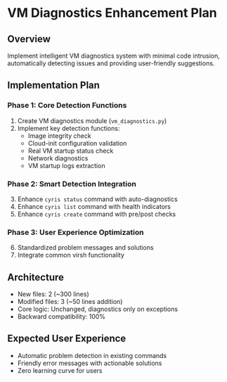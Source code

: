# VM Diagnostics Enhancement Plan

## Overview
Implement intelligent VM diagnostics system with minimal code intrusion, automatically detecting issues and providing user-friendly suggestions.

## Implementation Plan

### Phase 1: Core Detection Functions
1. Create VM diagnostics module (`vm_diagnostics.py`)
2. Implement key detection functions:
   - Image integrity check
   - Cloud-init configuration validation
   - Real VM startup status check
   - Network diagnostics
   - VM startup logs extraction

### Phase 2: Smart Detection Integration
3. Enhance `cyris status` command with auto-diagnostics
4. Enhance `cyris list` command with health indicators
5. Enhance `cyris create` command with pre/post checks

### Phase 3: User Experience Optimization
6. Standardized problem messages and solutions
7. Integrate common virsh functionality

## Architecture
- New files: 2 (~300 lines)
- Modified files: 3 (~50 lines addition)
- Core logic: Unchanged, diagnostics only on exceptions
- Backward compatibility: 100%

## Expected User Experience
- Automatic problem detection in existing commands
- Friendly error messages with actionable solutions
- Zero learning curve for users